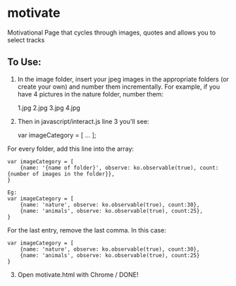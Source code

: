 motivate
========

Motivational Page that cycles through images, quotes and allows you to select tracks

To Use:
-------
1. In the image folder, insert your jpeg images in the appropriate folders (or create your own) and number them incrementally. For example, if you have 4 pictures in the nature folder, number them:

    1.jpg
    2.jpg
    3.jpg
    4.jpg

2. Then in javascript/interact.js line 3 you'll see:

    var imageCategory = [
        ...
    ];

For every folder, add this line into the array:

    var imageCategory = [
        {name: '{name of folder}', observe: ko.observable(true), count:{number of images in the folder}},
    }

    Eg:
    var imageCategory = [
        {name: 'nature', observe: ko.observable(true), count:30},
        {name: 'animals', observe: ko.observable(true), count:25},
    }

For the last entry, remove the last comma. In this case:

    var imageCategory = [
        {name: 'nature', observe: ko.observable(true), count:30},
        {name: 'animals', observe: ko.observable(true), count:25}
    }

3. Open motivate.html with Chrome / DONE!
